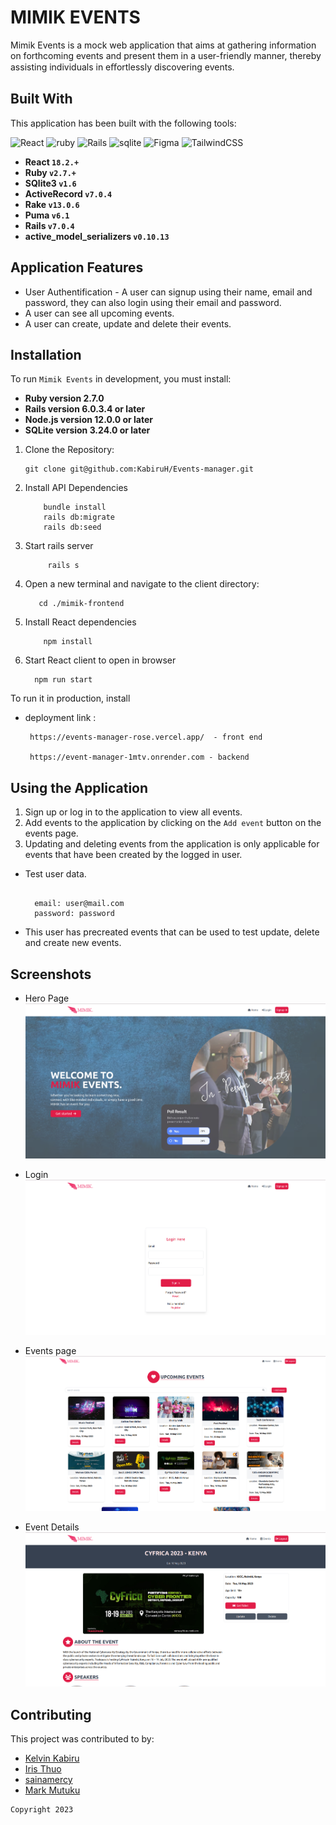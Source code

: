 # MIMIK EVENTS

Mimik Events is a mock web application that aims at gathering information on forthcoming
events and present them in a user-friendly manner, thereby assisting individuals in eﬀortlessly
discovering events.

## Built With

This application has been built with the following tools:

![React](https://img.shields.io/badge/react-%2320232a.svg?style=for-the-badge&logo=react&logoColor=%2361DAFB)
![ruby](https://img.shields.io/badge/Ruby-CC342D?style=for-the-badge&logo=ruby&logoColor=white)
![Rails](https://img.shields.io/badge/rails-%23CC0000.svg?style=for-the-badge&logo=ruby-on-rails&logoColor=white)
![sqlite](https://img.shields.io/badge/SQLite-07405E?style=for-the-badge&logo=sqlite&logoColor=white)
![Figma](https://img.shields.io/badge/figma-%23F24E1E.svg?style=for-the-badge&logo=figma&logoColor=white)
![TailwindCSS](https://img.shields.io/badge/tailwindcss-%2338B2AC.svg?style=for-the-badge&logo=tailwind-css&logoColor=white)

- **React `18.2.+`**
- **Ruby `v2.7.+`**
- **SQlite3 `v1.6`**
- **ActiveRecord `v7.0.4`**
- **Rake `v13.0.6`**
- **Puma `v6.1`**
- **Rails `v7.0.4`**
- **active_model_serializers `v0.10.13`**

## Application Features

- User Authentification - A user can signup using their name, email and password, they can also login using their email and password.
- A user can see all upcoming events.
- A user can create, update and delete their events.

## Installation

To run `Mimik Events` in development, you must install:

- **Ruby version 2.7.0**
- **Rails version 6.0.3.4 or later**
- **Node.js version 12.0.0 or later**
- **SQLite version 3.24.0 or later**

1. Clone the Repository:

   ```
   git clone git@github.com:KabiruH/Events-manager.git

   ```

2. Install API Dependencies
   ```
       bundle install
       rails db:migrate
       rails db:seed
   ```
3. Start rails server
   ```
        rails s
   ```
4. Open a new terminal and navigate to the client directory:

   ```
      cd ./mimik-frontend
   ```

5. Install React dependencies
   ```
       npm install
   ```
6. Start React client to open in browser
   ```
     npm run start
   ```

To run it in production, install

- deployment link :

  ```
   https://events-manager-rose.vercel.app/  - front end

   https://event-manager-1mtv.onrender.com - backend

  ```

## Using the Application

1. Sign up or log in to the application to view all events.
2. Add events to the application by clicking on the `Add event` button on the events page.
3. Updating and deleting events from the application is only applicable for events that have been created by the logged in user.

- Test user data.

  ```

    email: user@mail.com
    password: password

  ```

- This user has precreated events that can be used to test update, delete and create new events.

## Screenshots

- Hero Page
  ![hero page](mimik-frontend/public/assets/hero.png)
  <br />

- Login
  ![Login Image](mimik-frontend/public/assets/login.png)
  <br />

- Events page
  ![Events Image](mimik-frontend/public/assets/events.png)
  <br />

- Event Details
  ![Event Details Image](mimik-frontend/public/assets/details.png)
  <br />

## Contributing

This project was contributed to by:

- [Kelvin Kabiru](https://github.com/KabiruH)
- [Iris Thuo](https://github.com/IrisThuo)
- [sainamercy](https://github.com/sainamercy)
- [Mark Mutuku](https://github.com/Tusko97)

```markdown
Copyright 2023
```
